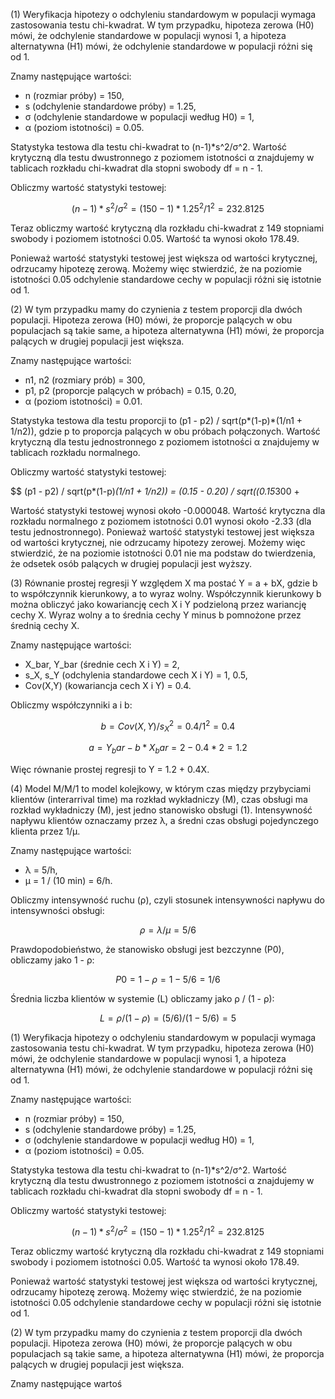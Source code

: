 (1) Weryfikacja hipotezy o odchyleniu standardowym w populacji wymaga zastosowania testu chi-kwadrat. W tym przypadku, hipoteza zerowa (H0) mówi, że odchylenie standardowe w populacji wynosi 1, a hipoteza alternatywna (H1) mówi, że odchylenie standardowe w populacji różni się od 1. 

Znamy następujące wartości:
- n (rozmiar próby) = 150,
- s (odchylenie standardowe próby) = 1.25,
- σ (odchylenie standardowe w populacji według H0) = 1,
- α (poziom istotności) = 0.05.

Statystyka testowa dla testu chi-kwadrat to (n-1)*s^2/σ^2. Wartość krytyczną dla testu dwustronnego z poziomem istotności α znajdujemy w tablicach rozkładu chi-kwadrat dla stopni swobody df = n - 1.

Obliczmy wartość statystyki testowej:

$$
(n-1)*s^2/σ^2 = (150-1)*1.25^2/1^2 = 232.8125
$$

Teraz obliczmy wartość krytyczną dla rozkładu chi-kwadrat z 149 stopniami swobody i poziomem istotności 0.05. Wartość ta wynosi około 178.49.

Ponieważ wartość statystyki testowej jest większa od wartości krytycznej, odrzucamy hipotezę zerową. Możemy więc stwierdzić, że na poziomie istotności 0.05 odchylenie standardowe cechy w populacji różni się istotnie od 1.

(2) W tym przypadku mamy do czynienia z testem proporcji dla dwóch populacji. Hipoteza zerowa (H0) mówi, że proporcje palących w obu populacjach są takie same, a hipoteza alternatywna (H1) mówi, że proporcja palących w drugiej populacji jest większa.

Znamy następujące wartości:
- n1, n2 (rozmiary prób) = 300,
- p1, p2 (proporcje palących w próbach) = 0.15, 0.20,
- α (poziom istotności) = 0.01.

Statystyka testowa dla testu proporcji to (p1 - p2) / sqrt(p*(1-p)*(1/n1 + 1/n2)), gdzie p to proporcja palących w obu próbach połączonych. Wartość krytyczną dla testu jednostronnego z poziomem istotności α znajdujemy w tablicach rozkładu normalnego.

Obliczmy wartość statystyki testowej:

$$
(p1 - p2) / sqrt(p*(1-p)*(1/n1 + 1/n2)) = (0.15 - 0.20) / sqrt((0.15*300 +

Wartość statystyki testowej wynosi około -0.000048. Wartość krytyczna dla rozkładu normalnego z poziomem istotności 0.01 wynosi około -2.33 (dla testu jednostronnego). Ponieważ wartość statystyki testowej jest większa od wartości krytycznej, nie odrzucamy hipotezy zerowej. Możemy więc stwierdzić, że na poziomie istotności 0.01 nie ma podstaw do twierdzenia, że odsetek osób palących w drugiej populacji jest wyższy.

(3) Równanie prostej regresji Y względem X ma postać Y = a + bX, gdzie b to współczynnik kierunkowy, a to wyraz wolny. Współczynnik kierunkowy b można obliczyć jako kowariancję cech X i Y podzieloną przez wariancję cechy X. Wyraz wolny a to średnia cechy Y minus b pomnożone przez średnią cechy X.

Znamy następujące wartości:
- X_bar, Y_bar (średnie cech X i Y) = 2,
- s_X, s_Y (odchylenia standardowe cech X i Y) = 1, 0.5,
- Cov(X,Y) (kowariancja cech X i Y) = 0.4.

Obliczmy współczynniki a i b:

$$
b = Cov(X,Y) / s_X^2 = 0.4 / 1^2 = 0.4
$$

$$
a = Y_bar - b*X_bar = 2 - 0.4*2 = 1.2
$$

Więc równanie prostej regresji to Y = 1.2 + 0.4X.

(4) Model M/M/1 to model kolejkowy, w którym czas między przybyciami klientów (interarrival time) ma rozkład wykładniczy (M), czas obsługi ma rozkład wykładniczy (M), jest jedno stanowisko obsługi (1). Intensywność napływu klientów oznaczamy przez λ, a średni czas obsługi pojedynczego klienta przez 1/μ.

Znamy następujące wartości:
- λ = 5/h,
- μ = 1 / (10 min) = 6/h.

Obliczmy intensywność ruchu (ρ), czyli stosunek intensywności napływu do intensywności obsługi:

$$
ρ = λ / μ = 5/6
$$

Prawdopodobieństwo, że stanowisko obsługi jest bezczynne (P0), obliczamy jako 1 - ρ:

$$
P0 = 1 - ρ = 1 - 5/6 = 1/6
$$

Średnia liczba klientów w systemie (L) obliczamy jako ρ / (1 - ρ):

$$
L = ρ / (1 - ρ) = (5/6) / (1 - 5/6) = 5
$$



(1) Weryfikacja hipotezy o odchyleniu standardowym w populacji wymaga zastosowania testu chi-kwadrat. W tym przypadku, hipoteza zerowa (H0) mówi, że odchylenie standardowe w populacji wynosi 1, a hipoteza alternatywna (H1) mówi, że odchylenie standardowe w populacji różni się od 1. 

Znamy następujące wartości:
- n (rozmiar próby) = 150,
- s (odchylenie standardowe próby) = 1.25,
- σ (odchylenie standardowe w populacji według H0) = 1,
- α (poziom istotności) = 0.05.

Statystyka testowa dla testu chi-kwadrat to (n-1)*s^2/σ^2. Wartość krytyczną dla testu dwustronnego z poziomem istotności α znajdujemy w tablicach rozkładu chi-kwadrat dla stopni swobody df = n - 1.

Obliczmy wartość statystyki testowej:

$$
(n-1)*s^2/σ^2 = (150-1)*1.25^2/1^2 = 232.8125
$$

Teraz obliczmy wartość krytyczną dla rozkładu chi-kwadrat z 149 stopniami swobody i poziomem istotności 0.05. Wartość ta wynosi około 178.49.

Ponieważ wartość statystyki testowej jest większa od wartości krytycznej, odrzucamy hipotezę zerową. Możemy więc stwierdzić, że na poziomie istotności 0.05 odchylenie standardowe cechy w populacji różni się istotnie od 1.

(2) W tym przypadku mamy do czynienia z testem proporcji dla dwóch populacji. Hipoteza zerowa (H0) mówi, że proporcje palących w obu populacjach są takie same, a hipoteza alternatywna (H1) mówi, że proporcja palących w drugiej populacji jest większa.

Znamy następujące wartoś
